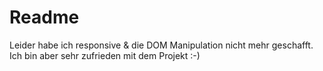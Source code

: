 # Readme
Leider habe ich responsive & die DOM Manipulation nicht mehr geschafft. Ich bin aber sehr zufrieden mit dem Projekt :-)
